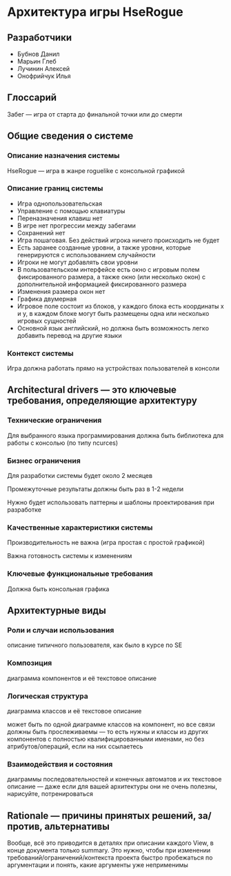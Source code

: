 # Архитектура игры HseRogue

## Разработчики
- Бубнов Данил
- Марьин Глеб
- Лучинин Алексей
- Онофрийчук Илья

## Глоссарий
Забег — игра от старта до финальной точки или до смерти

## Общие сведения о системе

### Описание назначения системы

HseRogue — игра в жанре roguelike с консольной графикой

### Описание границ системы
- Игра однопользовательская
- Управление с помощью клавиатуры
- Переназначения клавиш нет
- В игре нет прогрессии между забегами
- Сохранений нет
- Игра пошаговая. Без действий игрока ничего происходить не будет
- Есть заранее созданные уровни, а также уровни, которые генерируются с использованием случайности
- Игроки не могут добавлять свои уровни
- В пользовательском интерфейсе есть окно с игровым полем фиксированного размера, а также окно (или несколько окон) с дополнительной информацией фиксированного размера
- Изменения размера окон нет
- Графика двумерная
- Игровое поле состоит из блоков, у каждого блока есть координаты x и y, в каждом блоке могут быть размещены одна или несколько игровых сущностей
- Основной язык английский, но должна быть возможность легко добавить перевод на другие языки

### Контекст системы
Игра должна работать прямо на устройствах пользователей в консоли

## Architectural drivers — это ключевые требования, определяющие архитектуру

### Технические ограничения
Для выбранного языка программирования должна быть библиотека для работы с консолью (по типу ncurces)

### Бизнес ограничения
Для разработки системы будет около 2 месяцев

Промежуточные результаты должны быть раз в 1-2 недели

Нужно будет использовать паттерны и шаблоны проектирования при разработке

### Качественные характеристики системы
Производительность не важна (игра простая с простой графикой)

Важна готовность системы к изменениям

### Ключевые функциональные требования
Должна быть консольная графика

## Архитектурные виды

### Роли и случаи использования
описание типичного пользователя, как было в курсе по SE

### Композиция 
диаграмма компонентов и её текстовое описание

### Логическая структура
диаграмма классов и её текстовое описание

может быть по одной диаграмме классов на компонент, но все связи должны быть прослеживаемы — то есть нужны и классы из других компонентов с полностью квалифицированными именами, но без атрибутов/операций, если на них ссылаетесь

### Взаимодействия и состояния
диаграммы последовательностей и конечных автоматов и их текстовое описание — даже если для вашей архитектуры они не очень полезны, нарисуйте, потренироваться

## Rationale — причины принятых решений, за/против, альтернативы
Вообще, всё это приводится в деталях при описании каждого View, в конце документа только summary. Это нужно, чтобы при изменении требований/ограничений/контекста проекта быстро пробежаться по аргументации и понять, какие аргументы уже неприменимы

